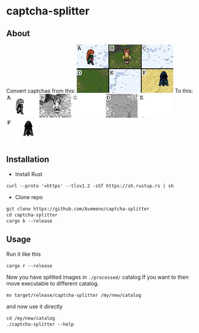 # captcha-splitter
## About
Convert captchas from this:
![captcha](./captchas/0.jpg)
To this:
![A](./processed/0-A.jpg) ![B](./processed/0-B.jpg) ![C](./processed/0-C.jpg)
![D](./processed/0-D.jpg)  ![E](./processed/0-E.jpg) ![F](./processed/0-F.jpg)
## Installation

- Install Rust

```
curl --proto '=https' --tlsv1.2 -sSf https://sh.rustup.rs | sh
```
- Clone repo
```
git clone https://github.com/Avemeno/captcha-splitter
cd captcha-splitter
cargo b --release
```
## Usage
Run it like this 
```
cargo r --release
```
Now you have splitted images in `./processed/` catalog
If you want to then move executable to different catalog.
```
mv target/release/captcha-splitter /my/new/catalog
```
and now use it directly
```
cd /my/new/catalog
./captcha-splitter --help
```
